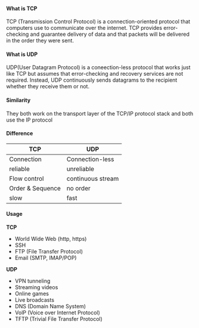 #### What is TCP
TCP (Transmission Control Protocol) is a connection-oriented protocol that computers use to communicate over the internet.
TCP provides error-checking and guarantee delivery of data and that packets will be delivered in the order they were sent.

#### What is UDP
UDP(User Datagram Protocol) is a coneection-less protocol that works just like TCP but assumes that error-checking and recovery services are not required. 
Instead, UDP continuously sends datagrams to the recipient whether they receive them or not.

#### Similarity
They both work on the transport layer of the TCP/IP protocol stack and both use the IP protocol

#### Difference
TCP | UDP
--- | ---
Connection | Connection-less
reliable | unreliable
Flow control | continuous stream
Order & Sequence | no order
slow | fast

#### Usage
**TCP**
* World Wide Web (http, https)
* SSH
* FTP (File Transfer Protocol)
* Email (SMTP, IMAP/POP)

**UDP**
* VPN tunneling
* Streaming videos
* Online games
* Live broadcasts
* DNS (Domain Name System)
* VolP (Voice over Internet Protocol)
* TFTP (Trivial File Transfer Protocol)